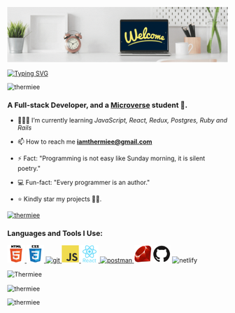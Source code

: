 ![Banner](./Banner.gif)


[![Typing SVG](https://readme-typing-svg.herokuapp.com?color=%2336BCF7&lines=+Hello+%F0%9F%98%80;I'm+Emmanuel+Jolugbo......;I+am+a+Software+Developer;Nice+to+meet+you+!%F0%9F%91%8B)](https://git.io/typing-svg)


<p align="left"> <img src="https://komarev.com/ghpvc/?username=thermiee&label=Profile%20views&color=0e75b6&style=flat" alt="thermiee" /> </p>

<h3 align="left">A Full-stack Developer, and a <a href="https://www.microverse.org/?grsf=n05ptr">Microverse</a> student 📖.</h3>

- 👨🏾‍💻 I’m currently learning *JavaScript, React, Redux, Postgres, Ruby and Rails*

- 📫 How to reach me **iamthermiee@gmail.com**

- ⚡ Fact: "Programming is not easy like Sunday morning, it is silent poetry."

- 💻 Fun-fact: "Every programmer is an author."

- ⭐ Kindly star my projects 🙏🏽.


<p align="left"> <a href="https://github.com/ryo-ma/github-profile-trophy"><img src="https://github-profile-trophy.vercel.app/?username=thermiee&theme=nord&row=1&column=6" alt="thermiee" /></a> </p>

<h3 align="left"> Languages and Tools I Use:</h3>
<p> 
 <a href="https://www.w3.org/html/" target="_blank"> <img src="https://raw.githubusercontent.com/devicons/devicon/master/icons/html5/html5-original-wordmark.svg" alt="html5" width="40" height="40"/> </a> <a href="https://www.w3schools.com/css/" target="_blank"> <img src="https://raw.githubusercontent.com/devicons/devicon/master/icons/css3/css3-original-wordmark.svg" alt="css3" width="40" height="40"/> </a>
 <a href="https://git-scm.com/" target="_blank"> <img src="https://www.vectorlogo.zone/logos/git-scm/git-scm-icon.svg" alt="git" width="40" height="40"/> </a> 
 <a href="https://developer.mozilla.org/en-US/docs/Web/JavaScript" target="_blank"> <img src="https://raw.githubusercontent.com/devicons/devicon/master/icons/javascript/javascript-original.svg" alt="javascript" width="40" height="40"/> </a>
   <a href="https://reactjs.org/" target="_blank"> <img src="https://raw.githubusercontent.com/devicons/devicon/master/icons/react/react-original-wordmark.svg" alt="react" width="40" height="40"/> </a> 
   <a href="https://postman.com" target="_blank" rel="noreferrer"> <img src="https://www.vectorlogo.zone/logos/getpostman/getpostman-icon.svg" alt="postman" width="40" height="40"/> </a>
  <img src="https://raw.githubusercontent.com/devicons/devicon/master/icons/ruby/ruby-original.svg" width="40" height="40"/>
  <img src="https://raw.githubusercontent.com/devicons/devicon/master/icons/github/github-original.svg" width="40" height="40"/>
  <img src="https://www.vectorlogo.zone/logos/netlify/netlify-icon.svg" alt="netlify" width="40" height="40"/> </
   </p>
   

   <p >
   <img align="center" src="https://github-readme-stats.vercel.app/api?username=thermiee&show_icons=true&locale=en&theme=tokyonight" alt="Thermiee" />
   </p>

   <p><img align="center" src="https://github-readme-streak-stats.herokuapp.com/?user=thermiee&theme=tokyonight" alt="thermiee" /></p>

   <p><img align="left" src="https://github-readme-stats.vercel.app/api/top-langs?username=thermiee&show_icons=true&locale=en&layout=compact&theme=tokyonight" alt="thermiee" /></p>

